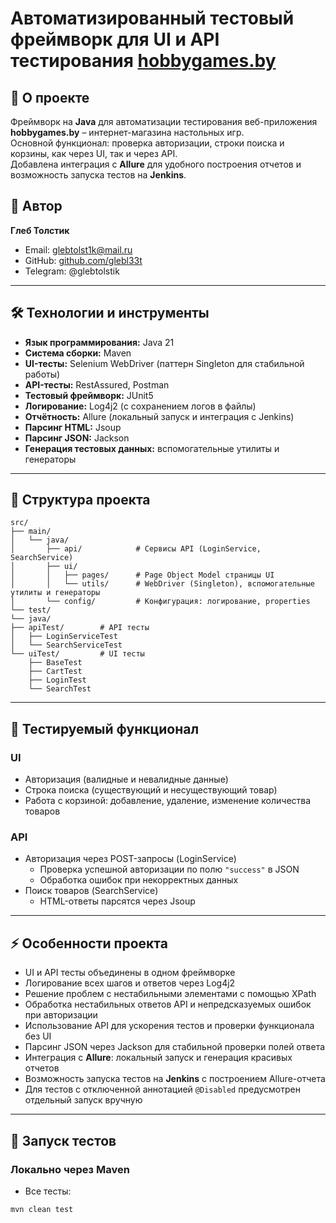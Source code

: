 # Автоматизированный тестовый фреймворк для UI и API тестирования [hobbygames.by](https://hobbygames.by/)

## 📌 О проекте

Фреймворк на **Java** для автоматизации тестирования веб-приложения **hobbygames.by** – интернет-магазина настольных игр.  
Основной функционал: проверка авторизации, строки поиска и корзины, как через UI, так и через API.  
Добавлена интеграция с **Allure** для удобного построения отчетов и возможность запуска тестов на **Jenkins**.

## 👤 Автор

**Глеб Толстик**

- Email: glebtolst1k@mail.ru
- GitHub: [github.com/glebl33t](https://github.com/glebl33t)
- Telegram: @glebtolstik

---

## 🛠️ Технологии и инструменты

- **Язык программирования:** Java 21
- **Система сборки:** Maven
- **UI-тесты:** Selenium WebDriver (паттерн Singleton для стабильной работы)
- **API-тесты:** RestAssured, Postman
- **Тестовый фреймворк:** JUnit5
- **Логирование:** Log4j2 (с сохранением логов в файлы)
- **Отчётность:** Allure (локальный запуск и интеграция с Jenkins)
- **Парсинг HTML:** Jsoup
- **Парсинг JSON:** Jackson
- **Генерация тестовых данных:** вспомогательные утилиты и генераторы

---

## 📂 Структура проекта
```
src/
├── main/
│   └── java/
│       ├── api/            # Сервисы API (LoginService, SearchService)
│       ├── ui/
│       │   ├── pages/      # Page Object Model страницы UI
│       │   └── utils/      # WebDriver (Singleton), вспомогательные утилиты и генераторы
│       └── config/         # Конфигурация: логирование, properties
└── test/
└── java/
├── apiTest/        # API тесты
│   ├── LoginServiceTest
│   └── SearchServiceTest
└── uiTest/         # UI тесты
    ├── BaseTest
    ├── CartTest
    ├── LoginTest
    └── SearchTest
```

---

## 📑 Тестируемый функционал

### UI

- Авторизация (валидные и невалидные данные)
- Строка поиска (существующий и несуществующий товар)
- Работа с корзиной: добавление, удаление, изменение количества товаров

### API

- Авторизация через POST-запросы (LoginService)
  - Проверка успешной авторизации по полю `"success"` в JSON
  - Обработка ошибок при некорректных данных
- Поиск товаров (SearchService)
  - HTML-ответы парсятся через Jsoup

---

## ⚡ Особенности проекта

- UI и API тесты объединены в одном фреймворке
- Логирование всех шагов и ответов через Log4j2
- Решение проблем с нестабильными элементами с помощью XPath
- Обработка нестабильных ответов API и непредсказуемых ошибок при авторизации
- Использование API для ускорения тестов и проверки функционала без UI
- Парсинг JSON через Jackson для стабильной проверки полей ответа
- Интеграция с **Allure**: локальный запуск и генерация красивых отчетов
- Возможность запуска тестов на **Jenkins** с построением Allure-отчета
- Для тестов с отключенной аннотацией `@Disabled` предусмотрен отдельный запуск вручную

---

## 🚀 Запуск тестов

### Локально через Maven

- Все тесты:
```bash
mvn clean test
